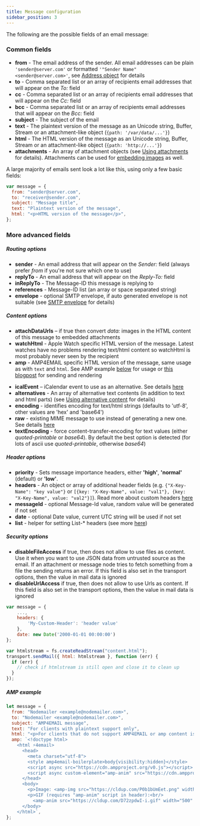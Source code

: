 ```yaml
---
title: Message configuration
sidebar_position: 3
---
```


The following are the possible fields of an email message:

### Common fields

- **from** - The email address of the sender. All email addresses can be plain `'sender@server.com'` or formatted `'"Sender Name" <sender@server.com>'`, see [Address object](/message/addresses/) for details
- **to** - Comma separated list or an array of recipients email addresses that will appear on the _To:_ field
- **cc** - Comma separated list or an array of recipients email addresses that will appear on the _Cc:_ field
- **bcc** - Comma separated list or an array of recipients email addresses that will appear on the _Bcc:_ field
- **subject** - The subject of the email
- **text** - The plaintext version of the message as an Unicode string, Buffer, Stream or an attachment-like object (`{path: '/var/data/...'}`)
- **html** - The HTML version of the message as an Unicode string, Buffer, Stream or an attachment-like object (`{path: 'http://...'}`)
- **attachments** - An array of attachment objects (see [Using attachments](/message/attachments/) for details). Attachments can be used for [embedding images](/message/embedded-images/) as well.

A large majority of emails sent look a lot like this, using only a few basic fields:

```javascript
var message = {
  from: "sender@server.com",
  to: "receiver@sender.com",
  subject: "Message title",
  text: "Plaintext version of the message",
  html: "<p>HTML version of the message</p>",
};
```

### More advanced fields

##### Routing options

- **sender** - An email address that will appear on the _Sender:_ field (always prefer _from_ if you're not sure which one to use)
- **replyTo** - An email address that will appear on the _Reply-To:_ field
- **inReplyTo** - The Message-ID this message is replying to
- **references** - Message-ID list (an array or space separated string)
- **envelope** - optional SMTP envelope, if auto generated envelope is not suitable (see [SMTP envelope](/smtp/envelope/) for details)

##### Content options

- **attachDataUrls** – if true then convert _data:_ images in the HTML content of this message to embedded attachments
- **watchHtml** - Apple Watch specific HTML version of the message. Latest watches have no problems rendering text/html content so watchHtml is most probably never seen by the recipient
- **amp** - AMP4EMAIL specific HTML version of the message, same usage as with `text` and `html`. See AMP example [below](#amp-example) for usage or [this blogpost](https://blog.nodemailer.com/2019/12/30/testing-amp4email-with-nodemailer/) for sending and rendering

* **icalEvent** – iCalendar event to use as an alternative. See details [here](/message/calendar-events/)
* **alternatives** - An array of alternative text contents (in addition to text and html parts) (see [Using alternative content](/message/alternatives/) for details)
* **encoding** - identifies encoding for text/html strings (defaults to 'utf-8', other values are 'hex' and 'base64')
* **raw** - existing MIME message to use instead of generating a new one. See details [here](/message/custom-source/)
* **textEncoding** - force content-transfer-encoding for text values (either _quoted-printable_ or _base64_). By default the best option is detected (for lots of ascii use _quoted-printable_, otherwise _base64_)

##### Header options

- **priority** - Sets message importance headers, either **'high'**, **'normal'** (default) or **'low'**.
- **headers** - An object or array of additional header fields (e.g. `{"X-Key-Name": "key value"}` or `[{key: "X-Key-Name", value: "val1"}, {key: "X-Key-Name", value: "val2"}]`). Read more about custom headers [here](/message/custom-headers/)
- **messageId** - optional Message-Id value, random value will be generated if not set
- **date** - optional Date value, current UTC string will be used if not set
- **list** - helper for setting List-\* headers (see more [here](/message/list-headers/))

##### Security options

- **disableFileAccess** if true, then does not allow to use files as content. Use it when you want to use JSON data from untrusted source as the email. If an attachment or message node tries to fetch something from a file the sending returns an error. If this field is also set in the transport options, then the value in mail data is ignored
- **disableUrlAccess** if true, then does not allow to use Urls as content. If this field is also set in the transport options, then the value in mail data is ignored

```javascript
var message = {
    ...,
    headers: {
        'My-Custom-Header': 'header value'
    },
    date: new Date('2000-01-01 00:00:00')
};
```

```javascript
var htmlstream = fs.createReadStream("content.html");
transport.sendMail({ html: htmlstream }, function (err) {
  if (err) {
    // check if htmlstream is still open and close it to clean up
  }
});
```

##### AMP example

```javascript
let message = {
  from: "Nodemailer <example@nodemailer.com>",
  to: "Nodemailer <example@nodemailer.com>",
  subject: "AMP4EMAIL message",
  text: "For clients with plaintext support only",
  html: "<p>For clients that do not support AMP4EMAIL or amp content is not valid</p>",
  amp: `<!doctype html>
    <html ⚡4email>
      <head>
        <meta charset="utf-8">
        <style amp4email-boilerplate>body{visibility:hidden}</style>
        <script async src="https://cdn.ampproject.org/v0.js"></script>
        <script async custom-element="amp-anim" src="https://cdn.ampproject.org/v0/amp-anim-0.1.js"></script>
      </head>
      <body>
        <p>Image: <amp-img src="https://cldup.com/P0b1bUmEet.png" width="16" height="16"/></p>
        <p>GIF (requires "amp-anim" script in header):<br/>
          <amp-anim src="https://cldup.com/D72zpdwI-i.gif" width="500" height="350"/></p>
      </body>
    </html>`,
};
```
